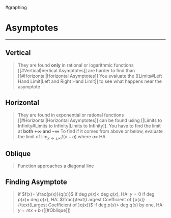 #graphing 
# Asymptotes
---
## Vertical
> They are found **only** in rational or logarithmic functions
> [[#Vertical|Vertical Asymptotes]] are harder to find than [[#Horizontal|Horizontal Asymptotes]] 
> You evaluate the [[Limits#Left Hand Limit|Left and Right Hand Limit]] to see what happens near the asymptote
## Horizontal
> They are found in exponential or rational functions
> [[#Horizontal|Horizontal Asymptotes]] can be found using [[Limits to Infinity#Limits to Infinity|Limits to Infinity]]. You have to find the limit at **both $+\infty$ and $-\infty$**
> To find if it comes from above or below, evaluate the limit of $\lim_{x\to{\pm\infty}}f(x-a)$ where $a=$ HA
## Oblique
> Function approaches a diagonal line

## Finding Asymptote
> if $f(x)= \frac{p(x)}{q(x)}$
> if deg $p(x)<$ deg $q(x)$, HA: $y=0$
> if deg $p(x)=$ deg $q(x)$, HA: $\frac{\text{Largest Coefficient of }p(x)}{\text{Largest Coefficient of }q(x)}$
> if deg $p(x) >$ deg $q(x)$ by one, HA: $y=mx+b$ ([[#Oblique]])
